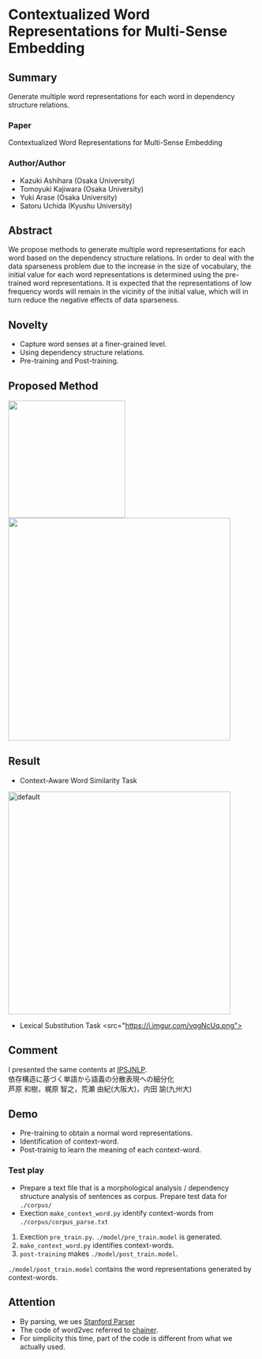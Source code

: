 # Contextualized Word Representations for Multi-Sense Embedding

## Summary
Generate multiple word representations for each word in dependency structure relations.

### Paper
Contextualized Word Representations for Multi-Sense Embedding

### Author/Author
- Kazuki Ashihara (Osaka University)
- Tomoyuki Kajiwara (Osaka University)
- Yuki Arase (Osaka University)
- Satoru Uchida (Kyushu University)


## Abstract
We propose methods to generate multiple word representations for each word based on the dependency structure relations.
In order to deal with the data sparseness problem due to the increase in the size of vocabulary, the initial value for each word representations is determined using the pre-trained word representations.
It is expected that the representations of low frequency words will remain in the vicinity of the initial value, which will in turn reduce the negative effects of data sparseness. 

## Novelty
- Capture word senses at a finer-grained level.
- Using dependency structure relations.
- Pre-training and Post-training.


## Proposed Method
<img width="237" src="https://i.imgur.com/M8Vcpf1.png" /><img width="450" src="https://i.imgur.com/1QRtdac.png" />

## Result
- Context-Aware Word Similarity Task
<img width="450" alt="default" src="https://i.imgur.com/7o26oWk.png">


- Lexical Substitution Task
<src="https://i.imgur.com/vqgNcUq.png">



## Comment
I presented the same contents at [IPSJNLP](https://nl-ipsj.or.jp/2018/08/24/nl237_program/).\
依存構造に基づく単語から語義の分散表現への細分化\
芦原 和樹，梶原 智之，荒瀬 由紀(大阪大)，内田 諭(九州大)



## Demo
- Pre-training to obtain a normal word representations.
- Identification of context-word.
- Post-trainig to learn the meaning of each context-word.

### Test play
- Prepare a text file that is a morphological analysis / dependency structure analysis of sentences as corpus.
Prepare test data for `./corpus/`
- Exection `make_context_word.py` identify context-words from `./corpus/corpus_parse.txt`

1. Exection `pre_train.py`. `./model/pre_train.model` is generated.
2. `make_context_word.py` identifies context-words.
3. `post-training` makes `./model/post_train.model`.

`./model/post_train.model` contains the word representations generated by context-words.

## Attention
- By parsing, we ues [Stanford Parser](https://nlp.stanford.edu/software/lex-parser.shtml)
- The code of word2vec referred to [chainer](https://github.com/chainer/chainer/tree/master/examples/word2vec).
- For simplicity this time, part of the code is different from what we actually used.


